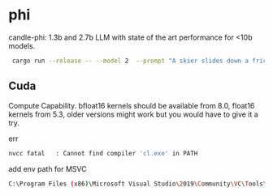 # phi

candle-phi: 1.3b and 2.7b LLM with state of the art performance for &lt;10b models.

```sh
 cargo run --release -- --model 2  --prompt "A skier slides down a frictionless slope of height 40m and length 80m. What's the skier speed at the bottom?"
```

## Cuda

Compute Capability.
bfloat16 kernels should be available from 8.0, float16 kernels from 5.3, older versions might work but you would have to give it a try.

err
```sh
nvcc fatal   : Cannot find compiler 'cl.exe' in PATH
```
add env path for MSVC  
```sh
C:\Program Files (x86)\Microsoft Visual Studio\2019\Community\VC\Tools\MSVC\14.29.30133\bin\Hostx64\x64
```